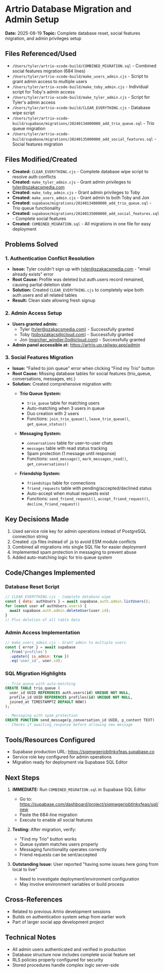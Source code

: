 # Artrio Database Migration and Admin Setup
**Date:** 2025-08-19
**Topic:** Complete database reset, social features migration, and admin privileges setup

## Files Referenced/Used
- `/Users/tyler/artrio-xcode-build/COMBINED_MIGRATION.sql` - Combined social features migration (684 lines)
- `/Users/tyler/artrio-xcode-build/make_users_admin.cjs` - Script to grant admin access to multiple users
- `/Users/tyler/artrio-xcode-build/make_toby_admin.cjs` - Individual script for Toby's admin access
- `/Users/tyler/artrio-xcode-build/make_tyler_admin.cjs` - Script for Tyler's admin access  
- `/Users/tyler/artrio-xcode-build/CLEAR_EVERYTHING.cjs` - Database wipe script
- `/Users/tyler/artrio-xcode-build/supabase/migrations/20240134000000_add_trio_queue.sql` - Trio queue migration
- `/Users/tyler/artrio-xcode-build/supabase/migrations/20240135000000_add_social_features.sql` - Social features migration

## Files Modified/Created
- **Created:** `CLEAR_EVERYTHING.cjs` - Complete database wipe script to resolve auth conflicts
- **Created:** `make_tyler_admin.cjs` - Grant admin privileges to tyler@szakacsmedia.com
- **Created:** `make_toby_admin.cjs` - Grant admin privileges to Toby
- **Created:** `make_users_admin.cjs` - Grant admin to both Toby and Jon
- **Created:** `supabase/migrations/20240134000000_add_trio_queue.sql` - Trio queue functionality
- **Created:** `supabase/migrations/20240135000000_add_social_features.sql` - Complete social features
- **Created:** `COMBINED_MIGRATION.sql` - All migrations in one file for easy deployment

## Problems Solved

### 1. Authentication Conflict Resolution
- **Issue:** Tyler couldn't sign up with tyler@szakacsmedia.com - "email already exists" error
- **Root Cause:** Profile was deleted but auth.users record remained, causing partial deletion state
- **Solution:** Created `CLEAR_EVERYTHING.cjs` to completely wipe both auth.users and all related tables
- **Result:** Clean slate allowing fresh signup

### 2. Admin Access Setup
- **Users granted admin:**
  - Tyler (tyler@szakacsmedia.com) - Successfully granted
  - Toby (tobyszakacs@icloud.com) - Successfully granted
  - Jon (marcher_windier.0o@icloud.com) - Successfully granted
- **Admin panel accessible at:** https://artrio.up.railway.app/admin

### 3. Social Features Migration
- **Issue:** "Failed to join queue" error when clicking "Find my Trio" button
- **Root Cause:** Missing database tables for social features (trio_queue, conversations, messages, etc.)
- **Solution:** Created comprehensive migration with:
  - **Trio Queue System:**
    - `trio_queue` table for matching users
    - Auto-matching when 3 users in queue
    - Duo creation with 2 users
    - Functions: `join_trio_queue()`, `leave_trio_queue()`, `get_queue_status()`
  
  - **Messaging System:**
    - `conversations` table for user-to-user chats
    - `messages` table with read status tracking
    - Spam protection (1 message until response)
    - Functions: `send_message()`, `mark_messages_read()`, `get_conversations()`
  
  - **Friendship System:**
    - `friendships` table for connections
    - `friend_requests` table with pending/accepted/declined status
    - Auto-accept when mutual requests exist
    - Functions: `send_friend_request()`, `accept_friend_request()`, `decline_friend_request()`

## Key Decisions Made
1. Used service role key for admin operations instead of PostgreSQL connection string
2. Created .cjs files instead of .js to avoid ESM module conflicts
3. Combined all migrations into single SQL file for easier deployment
4. Implemented spam protection in messaging to prevent abuse
5. Added auto-matching logic for trio queue system

## Code/Changes Implemented

### Database Reset Script
```javascript
// CLEAR_EVERYTHING.cjs - Complete database wipe
const { data: authUsers } = await supabase.auth.admin.listUsers();
for (const user of authUsers.users) {
  await supabase.auth.admin.deleteUser(user.id);
}
// Plus deletion of all table data
```

### Admin Access Implementation
```javascript
// make_users_admin.cjs - Grant admin to multiple users
const { error } = await supabase
  .from('profiles')
  .update({ is_admin: true })
  .eq('user_id', user.id);
```

### SQL Migration Highlights
```sql
-- Trio queue with auto-matching
CREATE TABLE trio_queue (
  user_id UUID REFERENCES auth.users(id) UNIQUE NOT NULL,
  profile_id UUID REFERENCES profiles(id) UNIQUE NOT NULL,
  joined_at TIMESTAMPTZ DEFAULT NOW()
);

-- Messaging with spam protection
CREATE FUNCTION send_message(p_conversation_id UUID, p_content TEXT)
-- Checks if awaiting_response before allowing new message
```

## Tools/Resources Configured
- Supabase production URL: https://siqmwgeriobtlnkxfeas.supabase.co
- Service role key configured for admin operations
- Migration ready for deployment via Supabase SQL Editor

## Next Steps
1. **IMMEDIATE:** Run `COMBINED_MIGRATION.sql` in Supabase SQL Editor
   - Go to: https://supabase.com/dashboard/project/siqmwgeriobtlnkxfeas/sql/new
   - Paste the 684-line migration
   - Execute to enable all social features
   
2. **Testing:** After migration, verify:
   - "Find my Trio" button works
   - Queue system matches users properly
   - Messaging functionality operates correctly
   - Friend requests can be sent/accepted

3. **Outstanding Issue:** User reported "having some issues here going from local to live"
   - Need to investigate deployment/environment configuration
   - May involve environment variables or build process

## Cross-References
- Related to previous Artrio development sessions
- Builds on authentication system setup from earlier work
- Part of larger social app development project

## Technical Notes
- All admin users authenticated and verified in production
- Database structure now includes complete social feature set
- RLS policies properly configured for security
- Stored procedures handle complex logic server-side